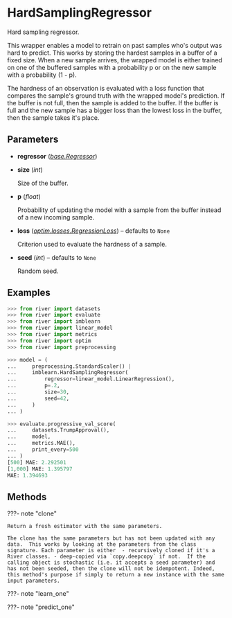 # HardSamplingRegressor

Hard sampling regressor.

This wrapper enables a model to retrain on past samples who's output was hard to predict. This works by storing the hardest samples in a buffer of a fixed size. When a new sample arrives, the wrapped model is either trained on one of the buffered samples with a probability p or on the new sample with a probability (1 - p). 

The hardness of an observation is evaluated with a loss function that compares the sample's ground truth with the wrapped model's prediction. If the buffer is not full, then the sample is added to the buffer. If the buffer is full and the new sample has a bigger loss than the lowest loss in the buffer, then the sample takes it's place.

## Parameters

- **regressor** (*[base.Regressor](../../base/Regressor)*)

- **size** (*int*)

    Size of the buffer.

- **p** (*float*)

    Probability of updating the model with a sample from the buffer instead of a new incoming sample.

- **loss** (*[optim.losses.RegressionLoss](../../optim/losses/RegressionLoss)*) – defaults to `None`

    Criterion used to evaluate the hardness of a sample.

- **seed** (*int*) – defaults to `None`

    Random seed.



## Examples

```python
>>> from river import datasets
>>> from river import evaluate
>>> from river import imblearn
>>> from river import linear_model
>>> from river import metrics
>>> from river import optim
>>> from river import preprocessing

>>> model = (
...     preprocessing.StandardScaler() |
...     imblearn.HardSamplingRegressor(
...         regressor=linear_model.LinearRegression(),
...         p=.2,
...         size=30,
...         seed=42,
...     )
... )

>>> evaluate.progressive_val_score(
...     datasets.TrumpApproval(),
...     model,
...     metrics.MAE(),
...     print_every=500
... )
[500] MAE: 2.292501
[1,000] MAE: 1.395797
MAE: 1.394693
```

## Methods

???- note "clone"

    Return a fresh estimator with the same parameters.

    The clone has the same parameters but has not been updated with any data.  This works by looking at the parameters from the class signature. Each parameter is either  - recursively cloned if it's a River classes. - deep-copied via `copy.deepcopy` if not.  If the calling object is stochastic (i.e. it accepts a seed parameter) and has not been seeded, then the clone will not be idempotent. Indeed, this method's purpose if simply to return a new instance with the same input parameters.

    
???- note "learn_one"

???- note "predict_one"

